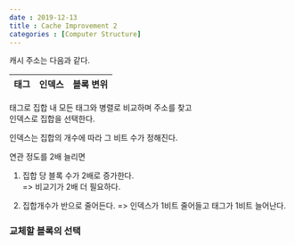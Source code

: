 ```yaml
---
date : 2019-12-13
title : Cache Improvement 2
categories : [Computer Structure]
---
```


캐시 주소는 다음과 같다.  

|태그|인덱스|블록 변위|
|:---:|:---:|:---:|

태그로 집합 내 모든 태그와 병렬로 비교하며 주소를 찾고  
인덱스로 집합을 선택한다.  

인덱스는 집합의 개수에 따라 그 비트 수가 정해진다.  

연관 정도를 2배 늘리면  

1. 집합 당 블록 수가 2배로 증가한다.  
=> 비교기가 2배 더 필요하다.  

2. 집합개수가 반으로 줄어든다.
=> 인덱스가 1비트 줄어들고 태그가 1비트 늘어난다.  


### 교체할 블록의 선택
